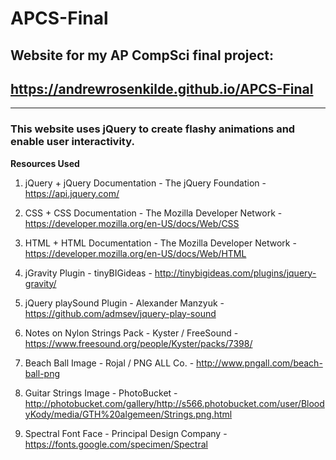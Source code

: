 # APCS-Final

## Website for my AP CompSci final project:

## https://andrewrosenkilde.github.io/APCS-Final
------

### This website uses jQuery to create flashy animations and enable user interactivity.

**Resources Used**
1. jQuery + jQuery Documentation - The jQuery Foundation - https://api.jquery.com/

2. CSS + CSS Documentation - The Mozilla Developer Network - https://developer.mozilla.org/en-US/docs/Web/CSS

3.  HTML + HTML Documentation - The Mozilla Developer Network - https://developer.mozilla.org/en-US/docs/Web/HTML

4. jGravity Plugin - tinyBIGideas - http://tinybigideas.com/plugins/jquery-gravity/

5. jQuery playSound Plugin - Alexander Manzyuk - https://github.com/admsev/jquery-play-sound

6. Notes on Nylon Strings Pack - Kyster / FreeSound - https://www.freesound.org/people/Kyster/packs/7398/

7. Beach Ball Image - Rojal / PNG ALL Co. - http://www.pngall.com/beach-ball-png

8. Guitar Strings Image - PhotoBucket - http://photobucket.com/gallery/http://s566.photobucket.com/user/BloodyKody/media/GTH%20algemeen/Strings.png.html

9. Spectral Font Face - Principal Design Company - https://fonts.google.com/specimen/Spectral
